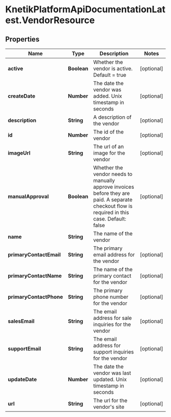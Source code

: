 # KnetikPlatformApiDocumentationLatest.VendorResource

## Properties
Name | Type | Description | Notes
------------ | ------------- | ------------- | -------------
**active** | **Boolean** | Whether the vendor is active.  Default &#x3D; true | [optional] 
**createDate** | **Number** | The date the vendor was added. Unix timestamp in seconds | [optional] 
**description** | **String** | A description of the vendor | [optional] 
**id** | **Number** | The id of the vendor | [optional] 
**imageUrl** | **String** | The url of an image for the vendor | [optional] 
**manualApproval** | **Boolean** | Whether the vendor needs to manually approve invoices before they are paid.  A separate checkout flow is required in this case.  Default: false | [optional] 
**name** | **String** | The name of the vendor | 
**primaryContactEmail** | **String** | The primary email address for the vendor | [optional] 
**primaryContactName** | **String** | The name of the primary contact for the vendor | [optional] 
**primaryContactPhone** | **String** | The primary phone number for the vendor | [optional] 
**salesEmail** | **String** | The email address for sale inquiries for the vendor | [optional] 
**supportEmail** | **String** | The email address for support inquiries for the vendor | [optional] 
**updateDate** | **Number** | The date the vendor was last updated. Unix timestamp in seconds | [optional] 
**url** | **String** | The url for the vendor&#39;s site | [optional] 


